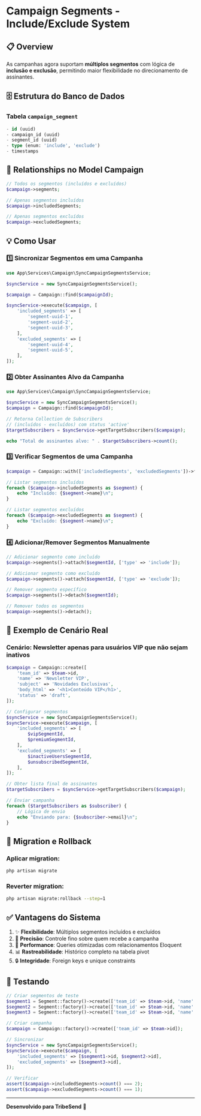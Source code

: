 # Campaign Segments - Include/Exclude System

## 📋 Overview

As campanhas agora suportam **múltiplos segmentos** com lógica de **inclusão e exclusão**, permitindo maior flexibilidade no direcionamento de assinantes.

## 🗄️ Estrutura do Banco de Dados

### Tabela `campaign_segment`
```sql
- id (uuid)
- campaign_id (uuid)
- segment_id (uuid)
- type (enum: 'include', 'exclude')
- timestamps
```

## 🔧 Relationships no Model Campaign

```php
// Todos os segmentos (incluídos e excluídos)
$campaign->segments; 

// Apenas segmentos incluídos
$campaign->includedSegments;

// Apenas segmentos excluídos
$campaign->excludedSegments;
```

## 💡 Como Usar

### 1️⃣ Sincronizar Segmentos em uma Campanha

```php
use App\Services\Campaign\SyncCampaignSegmentsService;

$syncService = new SyncCampaignSegmentsService();

$campaign = Campaign::find($campaignId);

$syncService->execute($campaign, [
    'included_segments' => [
        'segment-uuid-1',
        'segment-uuid-2',
        'segment-uuid-3',
    ],
    'excluded_segments' => [
        'segment-uuid-4',
        'segment-uuid-5',
    ],
]);
```

### 2️⃣ Obter Assinantes Alvo da Campanha

```php
use App\Services\Campaign\SyncCampaignSegmentsService;

$syncService = new SyncCampaignSegmentsService();
$campaign = Campaign::find($campaignId);

// Retorna Collection de Subscribers
// (incluídos - excluídos) com status 'active'
$targetSubscribers = $syncService->getTargetSubscribers($campaign);

echo "Total de assinantes alvo: " . $targetSubscribers->count();
```

### 3️⃣ Verificar Segmentos de uma Campanha

```php
$campaign = Campaign::with(['includedSegments', 'excludedSegments'])->find($id);

// Listar segmentos incluídos
foreach ($campaign->includedSegments as $segment) {
    echo "Incluído: {$segment->name}\n";
}

// Listar segmentos excluídos
foreach ($campaign->excludedSegments as $segment) {
    echo "Excluído: {$segment->name}\n";
}
```

### 4️⃣ Adicionar/Remover Segmentos Manualmente

```php
// Adicionar segmento como incluído
$campaign->segments()->attach($segmentId, ['type' => 'include']);

// Adicionar segmento como excluído
$campaign->segments()->attach($segmentId, ['type' => 'exclude']);

// Remover segmento específico
$campaign->segments()->detach($segmentId);

// Remover todos os segmentos
$campaign->segments()->detach();
```

## 🎯 Exemplo de Cenário Real

### Cenário: Newsletter apenas para usuários VIP que não sejam inativos

```php
$campaign = Campaign::create([
    'team_id' => $team->id,
    'name' => 'Newsletter VIP',
    'subject' => 'Novidades Exclusivas',
    'body_html' => '<h1>Conteúdo VIP</h1>',
    'status' => 'draft',
]);

// Configurar segmentos
$syncService = new SyncCampaignSegmentsService();
$syncService->execute($campaign, [
    'included_segments' => [
        $vipSegmentId,
        $premiumSegmentId,
    ],
    'excluded_segments' => [
        $inactiveUsersSegmentId,
        $unsubscribedSegmentId,
    ],
]);

// Obter lista final de assinantes
$targetSubscribers = $syncService->getTargetSubscribers($campaign);

// Enviar campanha
foreach ($targetSubscribers as $subscriber) {
    // Lógica de envio
    echo "Enviando para: {$subscriber->email}\n";
}
```

## 🔄 Migration e Rollback

### Aplicar migration:
```bash
php artisan migrate
```

### Reverter migration:
```bash
php artisan migrate:rollback --step=1
```

## ✅ Vantagens do Sistema

1. ✨ **Flexibilidade**: Múltiplos segmentos incluídos e excluídos
2. 🎯 **Precisão**: Controle fino sobre quem recebe a campanha
3. 🚀 **Performance**: Queries otimizadas com relacionamentos Eloquent
4. 📊 **Rastreabilidade**: Histórico completo na tabela pivot
5. 🔒 **Integridade**: Foreign keys e unique constraints

## 🧪 Testando

```php
// Criar segmentos de teste
$segment1 = Segment::factory()->create(['team_id' => $team->id, 'name' => 'VIP']);
$segment2 = Segment::factory()->create(['team_id' => $team->id, 'name' => 'Premium']);
$segment3 = Segment::factory()->create(['team_id' => $team->id, 'name' => 'Inativos']);

// Criar campanha
$campaign = Campaign::factory()->create(['team_id' => $team->id]);

// Sincronizar
$syncService = new SyncCampaignSegmentsService();
$syncService->execute($campaign, [
    'included_segments' => [$segment1->id, $segment2->id],
    'excluded_segments' => [$segment3->id],
]);

// Verificar
assert($campaign->includedSegments->count() === 2);
assert($campaign->excludedSegments->count() === 1);
```

---

**Desenvolvido para TribeSend** 🚀


